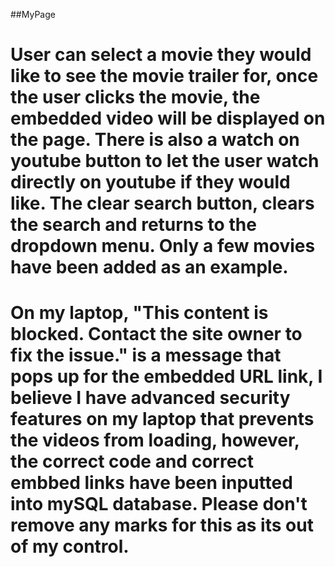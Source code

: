 ##MyPage

# User can select a movie they would like to see the movie trailer for, once the user clicks the movie, the embedded video will be displayed on the page. There is also a watch on youtube button to let the user watch directly on youtube if they would like. The clear search button, clears the search and returns to the dropdown menu. Only a few movies have been added as an example. 

# On my laptop, "This content is blocked. Contact the site owner to fix the issue." is a message that pops up for the embedded URL link, I believe I have advanced security features on my laptop that prevents the videos from loading, however, the correct code and correct embbed links have been inputted into mySQL database. Please don't remove any marks for this as its out of my control. 

